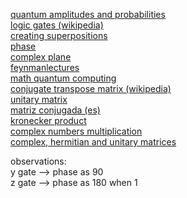 [quantum amplitudes and probabilities](https://towardsdatascience.com/quantum-amplitudes-and-probabilities-b49a6969b0b9)\
[logic gates (wikipedia)](https://en.wikipedia.org/wiki/Quantum_logic_gate)\
[creating superpositions](https://quantum-computing.ibm.com/composer/docs/iqx/guide/creating-superpositions)\
[phase](
https://en.wikipedia.org/wiki/File:Phase_shifter_using_IQ_modulator.gif)\
[complex plane](https://en.wikipedia.org/wiki/Complex_plane)\
[feynmanlectures](https://www.feynmanlectures.caltech.edu/)\
[math quantum computing](https://towardsdatascience.com/explaining-the-math-of-a-quantum-circuit-for-the-non-mathematician-79abf345c508)\
[conjugate transpose matrix (wikipedia)](https://en.wikipedia.org/wiki/Conjugate_transpose)\
[unitary matrix](https://mathworld.wolfram.com/UnitaryMatrix.html)\
[matriz conjugada (es)](https://youtu.be/w4SYkLpytSs)\
[kronecker product](https://mathworld.wolfram.com/KroneckerProduct.html)\
[complex numbers multiplication](https://www.khanacademy.org/math/algebra2/x2ec2f6f830c9fb89:complex/x2ec2f6f830c9fb89:complex-mul/a/multiplying-complex-numbers)\
[complex, hermitian and unitary matrices](https://youtu.be/DUuTx2nbizM)

observations:\
y gate --> phase as 90\
z gate --> phase as 180 when 1
